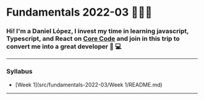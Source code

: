 # Fundamentals 2022-03 👨🏽‍🚀

### Hi! I'm a Daniel López, I invest my time in learning <strong>javascript, Typescript, and React</strong> on [Core Code](https://www.linkedin.com/company/core-code-io/) and join in this trip to convert me into a great developer &#x1F9D2; &#x1F4BB;

---

### Syllabus

- [Week 1](src/fundamentals-2022-03/Week 1/README.md)

---
